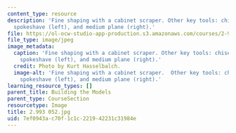 ```yaml
---
content_type: resource
description: 'Fine shaping with a cabinet scraper. Other key tools: chisel (foreground),
  spokeshave (left), and medium plane (right).'
file: https://ol-ocw-studio-app-production.s3.amazonaws.com/courses/2-993-special-topics-in-mechanical-engineering-the-art-and-science-of-boat-design-january-iap-2007/7ef0943ac70f1c1c221942231c31984e_2993052.jpg
file_type: image/jpeg
image_metadata:
  caption: 'Fine shaping with a cabinet scraper. Other key tools: chisel (foreground),
    spokeshave (left), and medium plane (right).'
  credit: Photo by Kurt Hasselbalch.
  image-alt: 'Fine shaping with a cabinet scraper.  Other key tools: chisel (foreground),
    spokeshave (left), and medium plane (right).'
learning_resource_types: []
parent_title: Building the Models
parent_type: CourseSection
resourcetype: Image
title: 2.993 052.jpg
uid: 7ef0943a-c70f-1c1c-2219-42231c31984e
---
```

